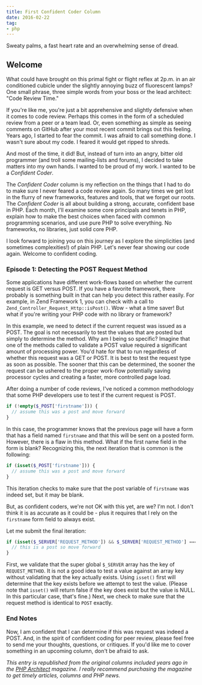 ```yaml
---
title: First Confident Coder Column
date: 2016-02-22
tag:
- php
---
```

Sweaty palms, a fast heart rate and an overwhelming sense of dread.  

<!--more-->

## Welcome

What could have brought on this primal fight or flight reflex at 2p.m. in an air conditioned cubicle under the slightly annoying buzz of fluorescent lamps?  One small phrase, three simple words from your boss or the lead architect: "Code Review Time."

If you're like me, you're just a bit apprehensive and slightly defensive when it comes to code review.  Perhaps this comes in the form of a scheduled review from a peer or a team lead.  Or, even something as simple as seeing comments on GitHub after your most recent commit brings out this feeling.  Years ago, I started to fear the commit.  I was afraid to call something done.  I wasn't sure about my code.  I feared it would get ripped to shreds.

And most of the time, it did!  But, instead of turn into an angry, bitter old programmer (and troll some mailing-lists and forums), I decided to take matters into my own hands.  I wanted to be proud of my work.  I wanted to be a _Confident Coder_.

The _Confident Coder_ column is my reflection on the things that I had to do to make sure I never feared a code review again.  So many times we get lost in the flurry of new frameworks, features and tools, that we forget our roots.  The _Confident Coder_ is all about building a strong, accurate, confident base in PHP.  Each month, I'll examine some core principals and tenets in PHP, explain how to make the best choices when faced with common programming scenarios, and use pure PHP to solve everything.  No frameworks, no libraries, just solid core PHP.  

I look forward to joining you on this journey as I explore the simplicities (and sometimes complexities!) of plain PHP.  Let's never fear showing our code again.  Welcome to confident coding.

### Episode 1: Detecting the POST Request Method

Some applications have different work-flows based on whether the current request is GET versus POST.  If you have a favorite framework, there probably is something built in that can help you detect this rather easily.    For example, in Zend Framework 1, you can check with a call to `Zend_Controller_Request_Http::isPost()`.  Wow - what a time saver!  But what if you're writing your PHP code with no library or framework?  

In this example, we need to detect if the current request was issued as a POST.  The goal is not necessarily to test the values that are posted but simply to determine the method.  Why am I being so specific?  Imagine that one of the methods called to validate a POST value required a significant amount of processing power.  You'd hate for that to run regardless of whether this request was a GET or POST.  It is best to test the request type as soon as possible.  The sooner that this can be determined, the sooner the request can be ushered to the proper work-flow potentially saving processor cycles and creating a faster, more controlled page load.

After doing a number of code reviews, I've noticed a common methodology that some PHP developers use to test if the current request is POST.  

```php
if (!empty($_POST['firstname'])) {
  // assume this was a post and move forward
}
```

In this case, the programmer knows that the previous page will have a form that has a field named `firstname` and that this will be sent on a posted form.  However, there is a flaw in this method.  What if the first name field in the form is blank?  Recognizing this, the next iteration that is common is the following:

```php
if (isset($_POST['firstname'])) {
  // assume this was a post and move forward
}
```

This iteration checks to make sure that the post variable of `firstname` was indeed set, but it may be blank.  

But, as confident coders, we're not OK with this yet, are we?  I'm not.  I don't think it is as accurate as it could be - plus it requires that I rely on the `firstname` form field to always exist.

Let me submit the final iteration:

```php
if (isset($_SERVER['REQUEST_METHOD']) && $_SERVER['REQUEST_METHOD'] === 'POST') {
  // this is a post so move forward
}
```

First, we validate that the super global `$_SERVER` array has the key of `REQUEST_METHOD`.  It is not a good idea to test a value against an array key without validating that the key actually exists.  Using `isset()` first will determine that the key exists before we attempt to test the value.  (Please note that `isset()` will return false if the key does exist but the value is NULL.  In this particular case, that's fine.)  Next, we check to make sure that the request method is identical to `POST` exactly.

### End Notes

Now, I am confident that I can determine if this was request was indeed a POST.  And, in the spirit of confident coding for peer review, please feel free to send me your thoughts, questions, or critiques.  If you'd like me to cover something in an upcoming column, don't be afraid to ask.  

_This entry is republished from the original columns included years ago in the [PHP Architect](http://phparch.com) magazine.  I really recommend purchasing the magazine to get timely articles, columns and PHP news._
